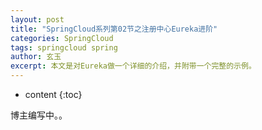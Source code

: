 ```yaml
---
layout: post
title: "SpringCloud系列第02节之注册中心Eureka进阶"
categories: SpringCloud
tags: springcloud spring
author: 玄玉
excerpt: 本文是对Eureka做一个详细的介绍，并附带一个完整的示例。
---
```


* content
{:toc}


博主编写中。。